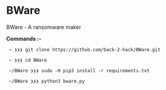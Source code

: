 # BWare
BWare - A ransomware maker

**Commands :-**
```
 ~ ❯❯❯ git clone https://github.com/back-2-hack/BWare.git
 
 ~ ❯❯❯ cd BWare
 
 ~/BWare ❯❯❯ sudo -H pip3 install -r requirements.txt
 
 ~/BWare ❯❯❯ python3 bware.py
 ```
